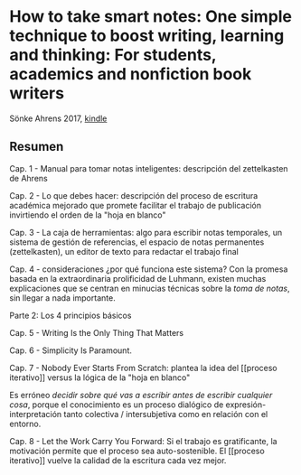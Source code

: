 # How to take smart notes: One simple technique to boost writing, learning and thinking: For students, academics and nonfiction book writers
Sönke Ahrens 2017, [kindle](https://leer.amazon.com.mx/?asin=B06WVYW33Y)

## Resumen

Cap. 1 - Manual para tomar notas inteligentes: descripción del zettelkasten de Ahrens

Cap. 2 - Lo que debes hacer: descripción del proceso de escritura académica mejorado que promete facilitar el trabajo de publicación invirtiendo el orden de la "hoja en blanco"

Cap. 3 - La caja de herramientas: algo para escribir notas temporales, un sistema de gestión de referencias, el espacio de notas permanentes (zettelkasten), un editor de texto para redactar el trabajo final

Cap. 4 - consideraciones ¿por qué funciona este sistema? Con la promesa basada en la extraordinaria prolificidad de Luhmann, existen muchas explicaciones que se centran en minucias técnicas sobre la *toma de notas*, sin llegar a nada importante.

Parte 2: Los 4 principios básicos

Cap. 5 - Writing Is the Only Thing That Matters

Cap. 6 - Simplicity Is Paramount.

Cap. 7 - Nobody Ever Starts From Scratch: plantea la idea del [[proceso iterativo]] versus la lógica de la "hoja en blanco"

Es erróneo *decidir sobre qué vas a escribir antes de escribir cualquier cosa*, porque el conocimiento es un proceso dialógico de expresión-interpretación tanto colectiva / intersubjetiva como en relación con el entorno.

Cap. 8 - Let the Work Carry You Forward: Si el trabajo es gratificante, la motivación permite que el proceso sea auto-sostenible. El [[proceso iterativo]] vuelve la calidad de la escritura cada vez mejor.

